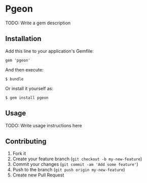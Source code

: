 # Pgeon

TODO: Write a gem description

## Installation

Add this line to your application's Gemfile:

    gem 'pgeon'

And then execute:

    $ bundle

Or install it yourself as:

    $ gem install pgeon

## Usage

TODO: Write usage instructions here

## Contributing

1. Fork it
2. Create your feature branch (`git checkout -b my-new-feature`)
3. Commit your changes (`git commit -am 'Add some feature'`)
4. Push to the branch (`git push origin my-new-feature`)
5. Create new Pull Request
